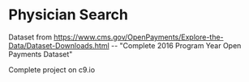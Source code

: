 # Physician Search #

Dataset from https://www.cms.gov/OpenPayments/Explore-the-Data/Dataset-Downloads.html -- "Complete 2016 Program Year Open Payments Dataset"

Complete project on c9.io

